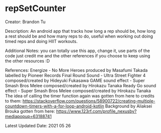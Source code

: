 # repSetCounter

Creator: Brandon Tu

Description: An android app that tracks how long a rep should be, how long a rest should be and how
many reps to do, useful when working out doing timed reps and doing HIIT workouts.

Additional Notes: you can totally use this app, change it, use parts of the code just credit me and
the other references if you choose to keep using the other resources :D

References:
      Energize - No More Heroes produced by Masafumi Takada labelled by Pioneer Records
      Final Round Sound - Ultra Street Fighter 4 composed/created by Hideyuki Fukasawa
      GAME sound effect - Super Smash Bros Melee composed/created by Hirokazu Tanaka
      Ready Go sound effect - Super Smash Bros Melee composed/created by Hirokazu Tanaka
      The idea of calling the timer function again was gotten from here to credits to them: https://stackoverflow.com/questions/58900722/creating-multiple-countdown-timers-with-a-for-loop-android-kotlin
      Background by Aliaksei Brouka gotten from here: https://www.123rf.com/profile_nexusby?mediapopup=63188741
      
Latest Updated Date: 2021 05 26
